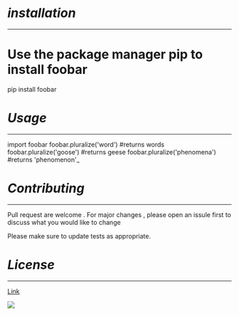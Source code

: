 # *installation*
--- 

# Use the package manager pip to install foobar


pip install foobar
 

# *Usage*
--- 


import foobar
foobar.pluralize('word') #returns words
foobar.pluralize('goose') #returns geese
foobar.pluralize('phenomena') #returns 'phenomenon'_
 

# *Contributing*
---
Pull request are welcome . For major changes , please open an issule first to discuss what you 
would like to change

Please make sure to update tests as appropriate.

# *License*
--- 
[Link](https://www.mit.edu/) 

![](https://www.industrialempathy.com/img/remote/ZiClJf-1920w.jpg)
